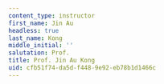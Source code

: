 ```yaml
---
content_type: instructor
first_name: Jin Au
headless: true
last_name: Kong
middle_initial: ''
salutation: Prof.
title: Prof. Jin Au Kong
uid: cfb51f74-da5d-f448-9e92-eb78b1d1466c
---
```

